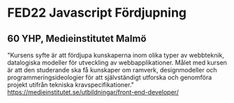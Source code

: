 # FED22 Javascript Fördjupning

## 60 YHP, Medieinstitutet Malmö

"Kursens syfte är att fördjupa kunskaperna inom olika typer av webbteknik, datalogiska modeller för utveckling av webbapplikationer. Målet med kursen är att den studerande ska få kunskaper om ramverk, designmodeller och programmeringsideologier för att självständigt utforska och genomföra projekt utifrån tekniska kravspecifikationer."
https://medieinstitutet.se/utbildningar/front-end-developer/